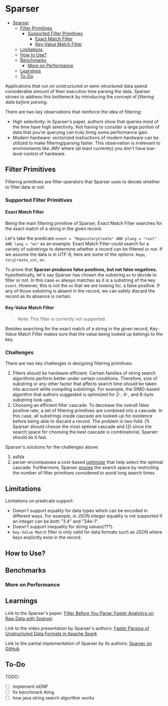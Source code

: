 # Sparser

<!-- TOC -->
* [Sparser](#sparser)
  * [Filter Primitives](#filter-primitives)
    * [Supported Filter Primitives](#supported-filter-primitives)
      * [Exact Match Filter](#exact-match-filter)
      * [Key-Value Match Filter](#key-value-match-filter)
  * [Limitations](#limitations)
  * [How to Use?](#how-to-use)
  * [Benchmarks](#benchmarks)
    * [More on Performance](#more-on-performance)
  * [Learnings](#learnings)
  * [To-Do](#to-do)
<!-- TOC -->

Applications that run on unstructured or semi-structured data spend considerable amount of their execution time 
parsing the data. Sparser strives to address this bottleneck by introducing the concept of _filtering data before 
parsing_.

There are two key observations that reinforce the idea of filtering:

- High selectivity: in Sparser's paper, authors show that queries most of the time have high selectivity. Not having 
  to consider a large portion of data that you're querying can truly bring some performance gain.
- Modern hardware: vectorized instructions of modern hardware can be utilized to make filtering/parsing faster. This 
  observation is irrelevant to environments like JMV where (at least currently) you don't have low-level control of 
  hardware.

## Filter Primitives

Filtering primitives are filter operators that Sparser uses to decide whether to filter data or not.

### Supported Filter Primitives

#### Exact Match Filter

Being the main filtering primitive of Sparser, Exact Match Filter searches for the exact match of a string in the given 
record.

Let's take the predicate `event = "RepositoryCreate" AND plang = "rust" AND lang = "en"` as an example. Exact Match 
Filter could search for a variety of substrings to determine whether a record can be filtered or not. If we assume the data is in 
UTF-8, here are some of the options: `Repo`, `toryCreate`, `ust`, `en`. 

To prove that **Sparser produces false positives, but not false negatives**, hypothetically, let's say Sparser has chosen 
the substring `en` to decide to filter or not. In this case `en` always matches as it is a substring of the key 
`event`. 
However, this is not the `en` that we are looking for, a false positive. If any of those substring is absent in the 
record, we can safely discard the record as its absence is certain.

#### Key-Value Match Filter

> Note: This filter is currently not supported.

Besides searching for the exact match of a string in the given record, Key-Value Match Filter makes sure that the value 
being looked up belongs to the key.

### Challenges

There are two key challenges in designing filtering primitives:
1. Filters should be hardware-efficient. Certain families of string search algorithms perform better under certain 
   conditions. Therefore, size of substring or any other factor that affects search time should be taken into 
   account while compiling substrings. For example, the SIMD-based algorithm that authors suggested is optimized for 
   2-, 4-, and 8-byte substring look-ups.
2. Choosing an efficient filter cascade. To decrease the overall false positive rate, a set of filtering primitives 
   are combined into a cascade. In this case, all substrings inside cascade are looked-up for existence before being 
   able to discard a record. The problem is two-fold: (1) Sparser should choose the most optimal cascade and (2) 
   since the search space for choosing the best cascade is combinatorial, Sparser should do it fast.

Sparser's solutions for the challenges above:
1. asfda
2. parser encompasses a cost-based [optimizer](./core/src/main/java/com/meylism/sparser/core/optimization/CostBasedOptimizer.java)
   that help select the optimal cascade. Furthermore, Sparser [prunes](./core/src/main/java/com/meylism/sparser/core/optimization/transformation/FilterPruningTransformer.java) the search space by
   restricting the number of filter primitives considered to avoid long search times.

## Limitations

Limitations on predicate support:

* Doesn't support equality for data types which can be encoded in different ways. For example, in JSON integer 
  equality is not supported if an integer can be both "3.4" and "34e-1".
* Doesn't support inequality for string values(???).
* `Key-Value Match` filter is only valid for data formats such as JSON where keys explicitly exist in the record.

## How to Use?

## Benchmarks

### More on Performance

## Learnings

Link to the Sparser's paper: [Filter Before You Parse: Faster Analytics on Raw Data with Sparser](https://www.vldb.org/pvldb/vol11/p1576-palkar.pdf).

Link to the video presentation by Sparser's authors: [Faster Parsing of Unstructured Data Formats in Apache Spark ](https://youtu.be/Cpk9VvUSSUg)

Link to the partial implementation of Sparser by its authors: [Sparser on GitHub](https://github.com/stanford-futuredata/sparser)

## To-Do

TODO:

- [ ] implement isDNF
- [ ] fix benchmark thing
- [ ] how java string search algorithm works
